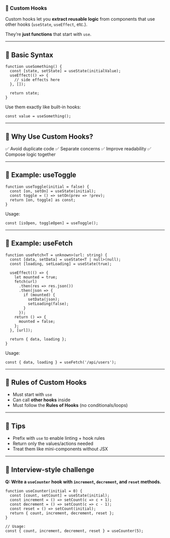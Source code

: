 ### 📘 Custom Hooks

Custom hooks let you **extract reusable logic** from components that use other hooks (`useState`, `useEffect`, etc.).

They’re **just functions** that start with `use`.

------

## 🔹 Basic Syntax

```tsx
function useSomething() {
  const [state, setState] = useState(initialValue);
  useEffect(() => {
    // side effects here
  }, []);

  return state;
}
```

Use them exactly like built-in hooks:

```tsx
const value = useSomething();
```

------

## 🔸 Why Use Custom Hooks?

✅ Avoid duplicate code
 ✅ Separate concerns
 ✅ Improve readability
 ✅ Compose logic together

------

## 🔹 Example: useToggle

```tsx
function useToggle(initial = false) {
  const [on, setOn] = useState(initial);
  const toggle = () => setOn(prev => !prev);
  return [on, toggle] as const;
}
```

Usage:

```tsx
const [isOpen, toggleOpen] = useToggle();
```

------

## 🔹 Example: useFetch

```tsx
function useFetch<T = unknown>(url: string) {
  const [data, setData] = useState<T | null>(null);
  const [loading, setLoading] = useState(true);

  useEffect(() => {
    let mounted = true;
    fetch(url)
      .then(res => res.json())
      .then(json => {
        if (mounted) {
          setData(json);
          setLoading(false);
        }
      });
    return () => {
      mounted = false;
    };
  }, [url]);

  return { data, loading };
}
```

Usage:

```tsx
const { data, loading } = useFetch('/api/users');
```

------

## 🔸 Rules of Custom Hooks

- Must start with `use`
- Can call **other hooks** inside
- Must follow the **Rules of Hooks** (no conditionals/loops)

------

## 🧠 Tips

- Prefix with `use` to enable linting + hook rules
- Return only the values/actions needed
- Treat them like mini-components without JSX

------

## 🧪 Interview-style challenge

**Q: Write a `useCounter` hook with `increment`, `decrement`, and `reset` methods.**

```tsx
function useCounter(initial = 0) {
  const [count, setCount] = useState(initial);
  const increment = () => setCount(c => c + 1);
  const decrement = () => setCount(c => c - 1);
  const reset = () => setCount(initial);
  return { count, increment, decrement, reset };
}

// Usage:
const { count, increment, decrement, reset } = useCounter(5);
```

